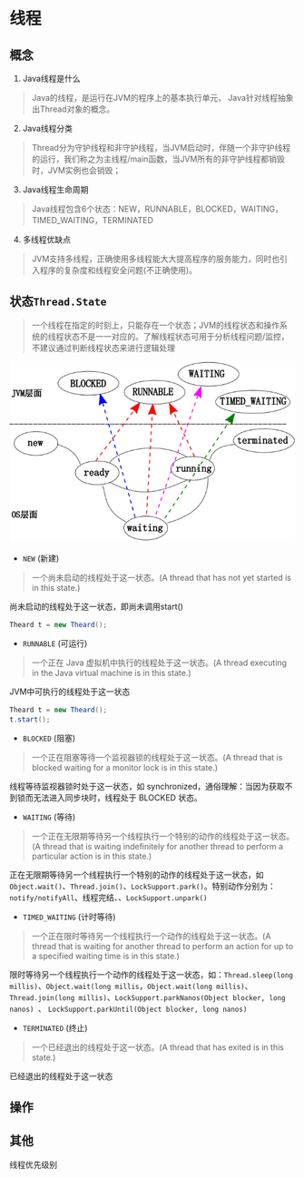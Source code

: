# 线程

## 概念
1. Java线程是什么  
> Java的线程，是运行在JVM的程序上的基本执行单元， Java针对线程抽象出Thread对象的概念。

2. Java线程分类
> Thread分为守护线程和非守护线程，当JVM启动时，伴随一个非守护线程的运行，我们称之为主线程/main函数，当JVM所有的非守护线程都销毁时，JVM实例也会销毁；

3. Java线程生命周期
> Java线程包含6个状态：NEW，RUNNABLE，BLOCKED，WAITING，TIMED_WAITING，TERMINATED

4. 多线程优缺点
> JVM支持多线程，正确使用多线程能大大提高程序的服务能力，同时也引入程序的复杂度和线程安全问题(不正确使用)。

## 状态`Thread.State`
> 一个线程在指定的时刻上，只能存在一个状态；JVM的线程状态和操作系统的线程状态不是一一对应的。了解线程状态可用于分析线程问题/监控，不建议通过判断线程状态来进行逻辑处理

![跟传统进（线）程状态划分的一个最终对比](assets/Thread-20b08934.png)

* `NEW` (新建)       
> 一个尚未启动的线程处于这一状态。(A thread that has not yet started is in this state.)

尚未启动的线程处于这一状态，即尚未调用start()
```Java
Theard t = new Theard();
```

* `RUNNABLE` (可运行)       
> 一个正在 Java 虚拟机中执行的线程处于这一状态。(A thread executing in the Java virtual machine is in this state.)

JVM中可执行的线程处于这一状态
```Java
Theard t = new Theard();
t.start();
```

* `BLOCKED` (阻塞)       
> 一个正在阻塞等待一个监视器锁的线程处于这一状态。(A thread that is blocked waiting for a monitor lock is in this state.)

线程等待监视器锁时处于这一状态，如 synchronized，通俗理解：当因为获取不到锁而无法进入同步块时，线程处于 BLOCKED 状态。

* `WAITING` (等待)       
> 一个正在无限期等待另一个线程执行一个特别的动作的线程处于这一状态。(A thread that is waiting indefinitely for another thread to perform a particular action is in this state.)

正在无限期等待另一个线程执行一个特别的动作的线程处于这一状态，如 `Object.wait()`、`Thread.join()`、`LockSupport.park()`。特别动作分别为：`notify/notifyAll`、线程完结、、`LockSupport.unpark()`

* `TIMED_WAITING` (计时等待)       
> 一个正在限时等待另一个线程执行一个动作的线程处于这一状态。(A thread that is waiting for another thread to perform an action for up to a specified waiting time is in this state.)

限时等待另一个线程执行一个动作的线程处于这一状态，如：`Thread.sleep(long millis)`、`Object.wait(long millis`，`Object.wait(long millis)`、`Thread.join(long millis)`、`LockSupport.parkNanos(Object blocker, long nanos) `、 `LockSupport.parkUntil(Object blocker, long nanos)`

* `TERMINATED` (终止)       
> 一个已经退出的线程处于这一状态。(A thread that has exited is in this state.)

已经退出的线程处于这一状态

## 操作


## 其他
线程优先级别
